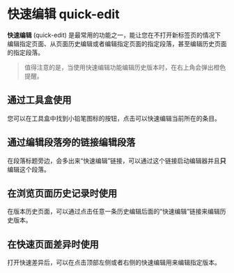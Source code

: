 # 快速编辑 quick-edit

**快速编辑** (quick-edit) 是最常用的功能之一，能让您在不打开新标签页的情况下编辑指定页面、从页面历史编辑或者编辑指定页面的指定段落，甚至编辑历史页面的指定段落。

> 值得注意的是，当使用快速编辑功能编辑历史版本时，在右上角会弹出橙色提醒。

## 通过工具盒使用

您可以在工具盒中找到小铅笔图标的按钮，点击可以快速编辑当前所在的条目。

## 通过编辑段落旁的链接编辑段落

在段落标题旁边，会多出来“快速编辑”链接，可以通过这个链接启动编辑器并且**只**编辑这个段落。

## 在浏览页面历史记录时使用

在版本历史页面，可以通过点击任意一条历史编辑后面的“快速编辑”链接来编辑历史版本。

## 在快速页面差异时使用

打开快速差异后，可以在点击顶部左侧或者右侧的快速编辑用来编辑指定版本。
